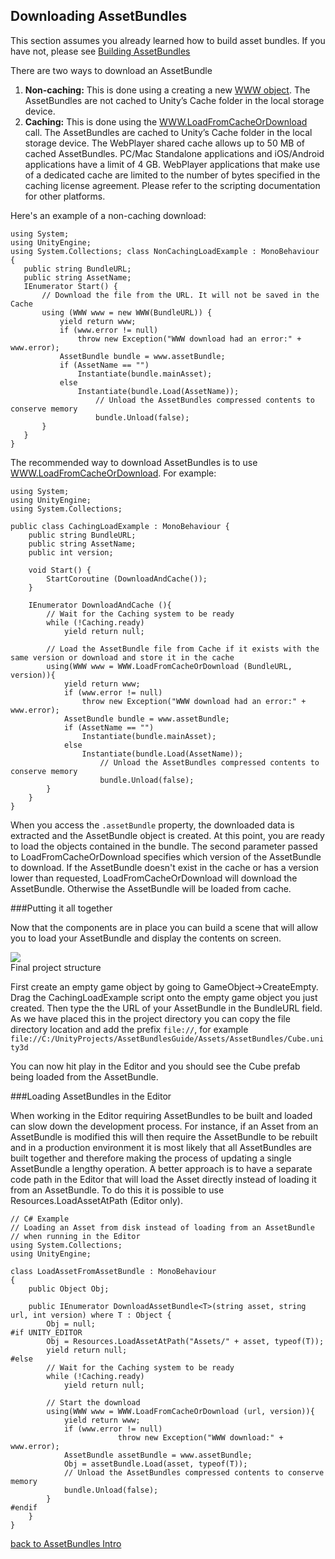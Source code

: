 Downloading AssetBundles
------------------------


This section assumes you already learned how to build asset bundles. If you have not, please see [Building AssetBundles](buildingassetbundles.html)

There are two ways to download an AssetBundle
1. __Non-caching:__ This is done using a creating a new [WWW object](scriptref:www.www.html.html). The AssetBundles are not cached to Unity’s Cache folder in the local storage device.
1. __Caching:__ This is done using the [WWW.LoadFromCacheOrDownload](scriptref:www.loadfromcacheordownload.html.html) call. The AssetBundles are cached to Unity’s Cache folder in the local storage device. The WebPlayer shared cache allows up to 50 MB of cached AssetBundles. PC/Mac Standalone applications and iOS/Android applications have a limit of 4 GB. WebPlayer applications that make use of a dedicated cache are limited to the number of bytes specified in the caching license agreement. Please refer to the scripting documentation for other platforms.

Here's an example of a non-caching download:

````
using System;
using UnityEngine;
using System.Collections; class NonCachingLoadExample : MonoBehaviour {
   public string BundleURL;
   public string AssetName;
   IEnumerator Start() {
	   // Download the file from the URL. It will not be saved in the Cache
	   using (WWW www = new WWW(BundleURL)) {
		   yield return www;
		   if (www.error != null)
			   throw new Exception("WWW download had an error:" + www.error);
		   AssetBundle bundle = www.assetBundle;
		   if (AssetName == "")
			   Instantiate(bundle.mainAsset);
		   else
			   Instantiate(bundle.Load(AssetName));
                   // Unload the AssetBundles compressed contents to conserve memory
                   bundle.Unload(false);
	   }
   }
}
````

The recommended way to download AssetBundles is to use [WWW.LoadFromCacheOrDownload](scriptref:www.loadfromcacheordownload.html.html). For example:

````
using System;
using UnityEngine;
using System.Collections;

public class CachingLoadExample : MonoBehaviour {
	public string BundleURL;
	public string AssetName;
	public int version;

	void Start() {
		StartCoroutine (DownloadAndCache());
	}

	IEnumerator DownloadAndCache (){
		// Wait for the Caching system to be ready
		while (!Caching.ready)
			yield return null;

		// Load the AssetBundle file from Cache if it exists with the same version or download and store it in the cache
		using(WWW www = WWW.LoadFromCacheOrDownload (BundleURL, version)){
			yield return www;
			if (www.error != null)
				throw new Exception("WWW download had an error:" + www.error);
			AssetBundle bundle = www.assetBundle;
			if (AssetName == "")
				Instantiate(bundle.mainAsset);
			else
				Instantiate(bundle.Load(AssetName));
                	// Unload the AssetBundles compressed contents to conserve memory
                	bundle.Unload(false);
		}
	}
}
````

When you access the `.assetBundle` property, the downloaded data is extracted and the AssetBundle object is created. At this point, you are ready to load the objects contained in the bundle. The second parameter passed to LoadFromCacheOrDownload specifies which version of the AssetBundle to download. If the AssetBundle doesn't exist in the cache or has a version lower than requested, LoadFromCacheOrDownload will download the AssetBundle. Otherwise the AssetBundle will be loaded from cache.


###Putting it all together

Now that the components are in place you can build a scene that will allow you to load your AssetBundle and display the contents on screen. 

![](http://docwiki.hq.unity3d.com/uploads/Main/AssetBundlesExampleFinalProject.png)  
Final project structure

First create an empty game object by going to  <span class=menu>GameObject->CreateEmpty</span>. Drag the CachingLoadExample script onto the empty game object you just created. Then type the the URL of your AssetBundle in the BundleURL field. As we have placed this in the project directory you can copy the file directory location and add the prefix `file://`, for example `file://C:/UnityProjects/AssetBundlesGuide/Assets/AssetBundles/Cube.unity3d`

You can now hit play in the Editor and you should see the Cube prefab being loaded from the AssetBundle. 



###Loading AssetBundles in the Editor

When working in the Editor requiring AssetBundles to be built and loaded can slow down the development process. For instance, if an Asset from an AssetBundle is modified this will then require the AssetBundle to be rebuilt and in a production environment it is most likely that all AssetBundles are built together and therefore making the process of updating a single AssetBundle a lengthy operation. A better approach is to have a separate code path in the Editor that will load the Asset directly instead of loading it from an AssetBundle. To do this it is possible to use Resources.LoadAssetAtPath (Editor only). 


````
// C# Example
// Loading an Asset from disk instead of loading from an AssetBundle
// when running in the Editor
using System.Collections;
using UnityEngine;

class LoadAssetFromAssetBundle : MonoBehaviour
{
	public Object Obj;

	public IEnumerator DownloadAssetBundle<T>(string asset, string url, int version) where T : Object {
		Obj = null;
#if UNITY_EDITOR
		Obj = Resources.LoadAssetAtPath("Assets/" + asset, typeof(T));
		yield return null;
#else
		// Wait for the Caching system to be ready
		while (!Caching.ready)
			yield return null;

		// Start the download
		using(WWW www = WWW.LoadFromCacheOrDownload (url, version)){
			yield return www;
			if (www.error != null)
                		throw new Exception("WWW download:" + www.error);
			AssetBundle assetBundle = www.assetBundle;
			Obj = assetBundle.Load(asset, typeof(T));
			// Unload the AssetBundles compressed contents to conserve memory
			bundle.Unload(false);
		}
#endif
	}
}
````


[back to AssetBundles Intro](assetbundlesintro.html)
